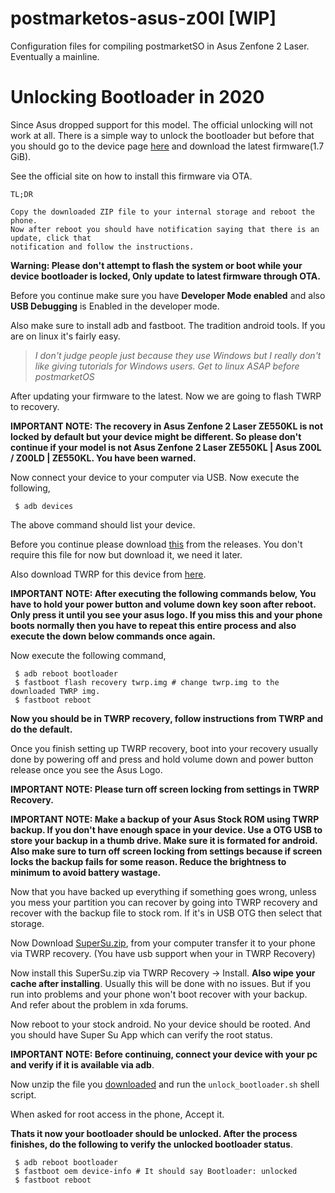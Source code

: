# postmarketos-asus-z00l [WIP]
Configuration files for compiling postmarketSO in Asus Zenfone 2 Laser. Eventually a mainline.

# Unlocking Bootloader in 2020

Since Asus dropped support for this model. The official unlocking will not work at all.
There is a simple way to unlock the bootloader but before that you should go to the device page
[here](https://www.asus.com/Phone/ZenFone-2-Laser-ZE550KL/HelpDesk_BIOS/) and download the latest firmware(1.7 GiB).

See the official site on how to install this firmware via OTA. 
```
TL;DR

Copy the downloaded ZIP file to your internal storage and reboot the phone. 
Now after reboot you should have notification saying that there is an update, click that
notification and follow the instructions.
```

**Warning: Please don't attempt to flash the system or boot while your device bootloader is locked, Only update to latest firmware through OTA.**


Before you continue make sure you have **Developer Mode enabled** and also **USB Debugging** is Enabled in the developer mode.

Also make sure to install adb and fastboot. The tradition android tools. If you are on linux it's
 fairly easy. 

> *I don't judge people just because they use Windows but I really don't like giving tutorials for Windows users. Get to linux ASAP before postmarketOS*

After updating your firmware to the latest. Now we are going to flash TWRP to recovery.

**IMPORTANT NOTE: The recovery in Asus Zenfone 2 Laser ZE550KL is not locked by default but 
your device might be different. So please don't continue if your model is not Asus Zenfone 2 Laser ZE550KL | Asus Z00L / Z00LD | ZE550KL. You have been warned.**

Now connect your device to your computer via USB. Now execute the following,

```
 $ adb devices
```

The above command should list your device.

Before you continue please download [this](https://github.com/antony-jr/postmarketos-asus-z00l/releases/download/binary/ASUS_unlock_Z00T_Z00L.zip) from the releases. You don't require this file for now but download it, we need it later.

Also download TWRP for this device from [here](https://twrp.me/asus/asuszenfone2laser720p.html).

**IMPORTANT NOTE: After executing the following commands below, You have to hold your power button
 and volume down key soon after reboot. Only press it until you see your asus logo. If you miss this and your phone boots normally then you have to repeat this entire process and also execute the down below commands once again.**

Now execute the following command,

```
 $ adb reboot bootloader
 $ fastboot flash recovery twrp.img # change twrp.img to the downloaded TWRP img.
 $ fastboot reboot
```

**Now you should be in TWRP recovery, follow instructions from TWRP and do the default.**

Once you finish setting up TWRP recovery, boot into your recovery usually done by powering off and press and hold volume down and power button release once you see the Asus Logo.

**IMPORTANT NOTE: Please turn off screen locking from settings in TWRP Recovery.**

**IMPORTANT NOTE: Make a backup of your Asus Stock ROM using TWRP backup. If you don't have
enough space in your device. Use a OTG USB to store your backup in a thumb drive. Make sure it is formated for android. Also make sure to turn off screen locking from settings because if screen locks the backup fails for some reason. Reduce the brightness to minimum to avoid battery wastage.**

Now that you have backed up everything if something goes wrong, unless you mess your partition you can recover by going into TWRP recovery and recover with the backup file to stock rom. If it's in USB OTG then select that storage.

Now Download [SuperSu.zip](https://download.chainfire.eu/1220/SuperSU/SR5-SuperSU-v2.82-SR5-20171001224502.zip/), from your computer transfer it to your phone via TWRP recovery. (You have usb support when your in TWRP Recovery)

Now install this SuperSu.zip via TWRP Recovery -> Install. **Also wipe your cache after installing**. Usually this will be done with no issues. But if you run into problems and your phone won't boot recover with your backup. And refer about the problem in xda forums.

Now reboot to your stock android. No your device should be rooted. And you should have Super Su App which can verify the root status.

**IMPORTANT NOTE: Before continuing, connect your device with your pc and verify if it is available via adb**.

Now unzip the file you [downloaded](https://github.com/antony-jr/postmarketos-asus-z00l/releases/download/binary/ASUS_unlock_Z00T_Z00L.zip) and run the ```unlock_bootloader.sh``` shell script.

When asked for root access in the phone, Accept it.

**Thats it now your bootloader should be unlocked. After the process finishes, do the following to verify the unlocked bootloader status**.

```
 $ adb reboot bootloader
 $ fastboot oem device-info # It should say Bootloader: unlocked
 $ fastboot reboot
```


